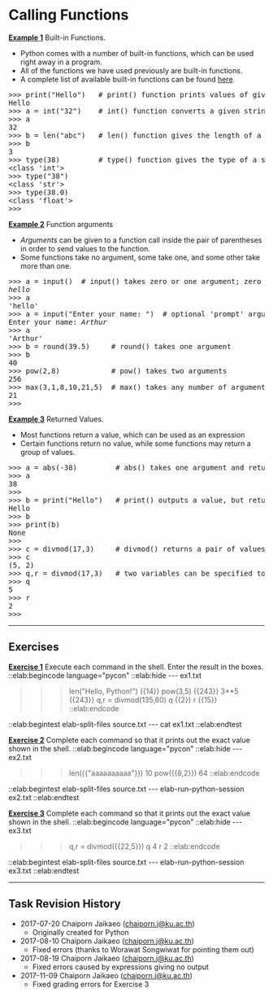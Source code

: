 Calling Functions
=================

<u>**Example 1**</u> Built-in Functions.

* Python comes with a number of built-in functions, which can be used right
  away in a program.
* All of the functions we have used previously are built-in functions.
* A complete list of available built-in functions can be found <a
  target="_blank" href="https://docs.python.org/3/library/functions.html">here</a>.

<pre class="output"><span class="console">&gt;&gt;&gt; </span><span class="stdin"><span class="BUILTIN">print</span>(<span class="STRING">"Hello"</span>)   <span class="COMMENT"># print() function prints values of given expressions</span>
</span><span class="stdout">Hello
</span><span class="console">&gt;&gt;&gt; </span><span class="stdin">a = <span class="BUILTIN">int</span>(<span class="STRING">"32"</span>)    <span class="COMMENT"># int() function converts a given string or a given float to an integer</span>
</span><span class="console">&gt;&gt;&gt; </span><span class="stdin">a
</span><span class="stdout">32
</span><span class="console">&gt;&gt;&gt; </span><span class="stdin">b = <span class="BUILTIN">len</span>(<span class="STRING">"abc"</span>)   <span class="COMMENT"># len() function gives the length of a given string</span>
</span><span class="console">&gt;&gt;&gt; </span><span class="stdin">b
</span><span class="stdout">3
</span><span class="console">&gt;&gt;&gt; </span><span class="stdin"><span class="BUILTIN">type</span>(38)         <span class="COMMENT"># type() function gives the type of a specified variable or expression</span>
</span><span class="stdout">&lt;class 'int'&gt;
</span><span class="console">&gt;&gt;&gt; </span><span class="stdin"><span class="BUILTIN">type</span>(<span class="STRING">"38"</span>)
</span><span class="stdout">&lt;class 'str'&gt;
</span><span class="console">&gt;&gt;&gt; </span><span class="stdin"><span class="BUILTIN">type</span>(38.0)
</span><span class="stdout">&lt;class 'float'&gt;
</span><span class="console">&gt;&gt;&gt; </span>
</pre>


<u>**Example 2**</u> Function arguments

* *Arguments* can be given to a function call inside the pair of parentheses
  in order to send values to the function.
* Some functions take no argument, some take one, and some other take more
  than one.

<pre class="output"><span class="console">&gt;&gt;&gt; </span><span class="stdin">a = <span class="BUILTIN">input</span>()  <span class="COMMENT"># input() takes zero or one argument; zero is given</span>
<em>hello</em>
</span><span class="console">&gt;&gt;&gt; </span><span class="stdin">a
</span><span class="stdout">'hello'
</span><span class="console">&gt;&gt;&gt; </span><span class="stdin">a = <span class="BUILTIN">input</span>(<span class="STRING">"Enter your name: "</span>)  <span class="COMMENT"># optional 'prompt' argument may be given</span>
</span><span class="stdout">Enter your name: </span><span class="stdin"><em>Arthur</em>
</span><span class="console">&gt;&gt;&gt; </span><span class="stdin">a
</span><span class="stdout">'Arthur'
</span><span class="console">&gt;&gt;&gt; </span><span class="stdin">b = <span class="BUILTIN">round</span>(39.5)     <span class="COMMENT"># round() takes one argument</span>
</span><span class="console">&gt;&gt;&gt; </span><span class="stdin">b
</span><span class="stdout">40
</span><span class="console">&gt;&gt;&gt; </span><span class="stdin"><span class="BUILTIN">pow</span>(2,8)            <span class="COMMENT"># pow() takes two arguments</span>
</span><span class="stdout">256
</span><span class="console">&gt;&gt;&gt; </span><span class="stdin"><span class="BUILTIN">max</span>(3,1,8,10,21,5)  <span class="COMMENT"># max() takes any number of arguments</span>
</span><span class="stdout">21
</span><span class="console">&gt;&gt;&gt; </span>
</pre>


<u>**Example 3**</u> Returned Values.

* Most functions return a value, which can be used as an expression
* Certain functions return no value, while some functions may return a group
  of values.

<pre class="output"><span class="console">&gt;&gt;&gt; </span><span class="stdin">a = <span class="BUILTIN">abs</span>(-38)         <span class="COMMENT"># abs() takes one argument and return one value</span>
</span><span class="console">&gt;&gt;&gt; </span><span class="stdin">a
</span><span class="stdout">38
</span><span class="console">&gt;&gt;&gt; </span><span class="stdin">
</span><span class="console">&gt;&gt;&gt; </span><span class="stdin">b = <span class="BUILTIN">print</span>(<span class="STRING">"Hello"</span>)   <span class="COMMENT"># print() outputs a value, but returns nothing (i.e., None)</span>
</span><span class="stdout">Hello
</span><span class="console">&gt;&gt;&gt; </span><span class="stdin">b
</span><span class="console">&gt;&gt;&gt; </span><span class="stdin"><span class="BUILTIN">print</span>(b)
</span><span class="stdout">None
</span><span class="console">&gt;&gt;&gt; </span><span class="stdin">
</span><span class="console">&gt;&gt;&gt; </span><span class="stdin">c = <span class="BUILTIN">divmod</span>(17,3)     <span class="COMMENT"># divmod() returns a pair of values, the quotient and remainder of an integer division</span>
</span><span class="console">&gt;&gt;&gt; </span><span class="stdin">c
</span><span class="stdout">(5, 2)
</span><span class="console">&gt;&gt;&gt; </span><span class="stdin">q,r = <span class="BUILTIN">divmod</span>(17,3)   <span class="COMMENT"># two variables can be specified to store the two returned values</span>
</span><span class="console">&gt;&gt;&gt; </span><span class="stdin">q
</span><span class="stdout">5
</span><span class="console">&gt;&gt;&gt; </span><span class="stdin">r
</span><span class="stdout">2
</span><span class="console">&gt;&gt;&gt; </span>
</pre>

-----------------------
Exercises
---------

<u>**Exercise 1**</u>
Execute each command in the shell.  Enter the result in the boxes.
::elab:begincode language="pycon"
::elab:hide --- ex1.txt
>>> len("Hello, Python!")
{{14}}
>>> pow(3,5)
{{243}}
>>> 3**5
{{243}}
>>> q,r = divmod(135,60)
>>> q
{{2}}
>>> r
{{15}}
::elab:endcode

::elab:begintest
elab-split-files source.txt ---
cat ex1.txt
::elab:endtest

<u>**Exercise 2**</u>
Complete each command so that it prints out the exact value shown in the shell.
::elab:begincode language="pycon"
::elab:hide --- ex2.txt
>>> len({{"aaaaaaaaaa"}})
10
>>> pow({{8,2}})
64
::elab:endcode

::elab:begintest
elab-split-files source.txt ---
elab-run-python-session ex2.txt
::elab:endtest

<u>**Exercise 3**</u>
Complete each command so that it prints out the exact value shown in the shell.
::elab:begincode language="pycon"
::elab:hide --- ex3.txt
>>> q,r = divmod({{22,5}})
>>> q
4
>>> r
2
::elab:endcode

::elab:begintest
elab-split-files source.txt ---
elab-run-python-session ex3.txt
::elab:endtest


------------------------------------
Task Revision History
---------------------
* 2017-07-20 Chaiporn Jaikaeo (chaiporn.j@ku.ac.th)
    * Originally created for Python
* 2017-08-10 Chaiporn Jaikaeo (chaiporn.j@ku.ac.th)
    * Fixed errors (thanks to Worawat Songwiwat for pointing them out)
* 2017-08-19 Chaiporn Jaikaeo (chaiporn.j@ku.ac.th)
    * Fixed errors caused by expressions giving no output
* 2017-11-09 Chaiporn Jaikaeo (chaiporn.j@ku.ac.th)
    * Fixed grading errors for Exercise 3

